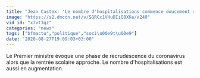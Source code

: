 ```yaml
---
title: "Jean Castex: 'Le nombre d'hospitalisations commence doucement mais s\u00fbrement \u00e0 remonter'"
image: "https://s2.dmcdn.net/v/SQRCx1VHuDIiQ0XKe/x240"
vid_id: "x7vt3qz"
categories: "news"
tags: ["bfmactu","politique","soci\u00e9t\u00e9"]
date: "2020-08-27T19:09:03+03:00"
---
```

Le Premier ministre évoque une phase de recrudescence du coronavirus alors que la rentrée scolaire approche. Le nombre d'hospitalisations est aussi en augmentation.
